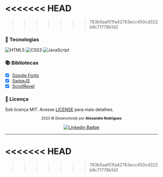 
<<<<<<< HEAD
=======



 

 

>>>>>>> 783b5aaf01fa42763ecc450cd322b8c71778b1d2
### 🚀 Tecnologias      
![HTML5](https://img.shields.io/badge/html5-%23E34F26.svg?style=for-the-badge&logo=html5&logoColor=white)
![CSS3](https://img.shields.io/badge/css3-%231572B6.svg?style=for-the-badge&logo=css3&logoColor=white)
![JavaScript](https://img.shields.io/badge/javascript-%23323330.svg?style=for-the-badge&logo=javascript&logoColor=%23F7DF1E)

### 📚 Bibliotecas

- [x] [Google Fonts](https://fonts.google.com/) 
- [x] [SwipeJS](https://github.com/nolimits4web/Swiper)
- [x] [ScrollRevel](https://scrollrevealjs.org)

### 📝 Licença
 Sob licença MIT. 
 Acesse [LICENSE](.github/LICENSE.md) para mais detalhes.

<div align="center">
</p>
  <small> 2023 © Desenvolvido por <strong>Alexandre Rodrigues</strong></small>

  [![Linkedin Badge](https://img.shields.io/badge/-Alexandre%20Rodrigues-0081d2?style=flat-square&logo=Linkedin&logoColor=white&link=https://www.linkedin.com/in/alexandrerodriguesd/)](https://www.linkedin.com/in/alexandrerodriguesd/) 
</div>

---
<<<<<<< HEAD
=======

>>>>>>> 783b5aaf01fa42763ecc450cd322b8c71778b1d2
